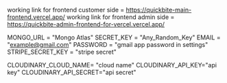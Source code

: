 working link for frontend customer side  =  https://quickbite-main-frontend.vercel.app/
working link for frontend admin side  =  https://quickbite-admin-frontend-for-vercel.vercel.app/

MONGO_URL = "Mongo Atlas"
SECRET_KEY = "Any_Random_Key"
EMAIL = "example@gmail.com"
PASSWORD = "gmail app password in settings"
STRIPE_SECRET_KEY = "stripe secret"

CLOUDINARY_CLOUD_NAME= "cloud name"
CLOUDINARY_API_KEY="api key"
CLOUDINARY_API_SECRET="api secret"
